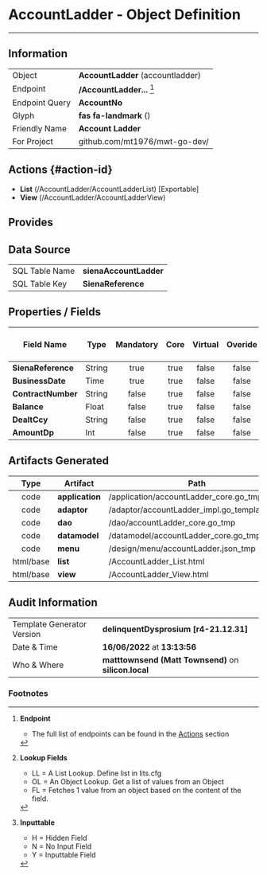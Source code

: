 # **AccountLadder** - Object Definition
---
##  Information
|   |   |
|---|---|
|Object         |**AccountLadder** (accountladder) |
|Endpoint 	    |**/AccountLadder...** [^1]|
|Endpoint Query |**AccountNo**|
Glyph|**fas fa-landmark** ()
Friendly Name|**Account Ladder**|
|For Project    |github.com/mt1976/mwt-go-dev/|

##  Actions {#action-id}
* **List** (/AccountLadder/AccountLadderList) [Exportable]
* **View** (/AccountLadder/AccountLadderView)











##  Provides







##  Data Source 
|   |   |
|---|---|
SQL Table Name       | **sienaAccountLadder**
SQL Table Key | **SienaReference**



##  Properties / Fields
| Field Name| Type | Mandatory | Core | Virtual | Overide | Lookup [^2]| Lookup Object      | Lookup Field Source         | Lookup Return Value                | Inputable [^3]|DB Column|Default Value| No Change | Callout | Internal |
| -- | --  | :--: | :--: | :--: |:--: |:--: |:--: |-- |-- |:--: |-- | --| :--: | :--: | :--: |
|**SienaReference**|String|true|true|false|false|||||Y|SienaReference||false|false|false|
|**BusinessDate**|Time|true|true|false|false|||||Y|BusinessDate||false|false|false|
|**ContractNumber**|String|false|true|false|false|||||Y|ContractNumber||false|false|false|
|**Balance**|Float|false|true|false|false|||||Y|Balance|0.00|false|false|false|
|**DealtCcy**|String|false|true|false|false|||||Y|DealtCcy||false|false|false|
|**AmountDp**|Int|false|true|false|false|||||Y|AmountDp|0|false|false|false|


##  Artifacts Generated
| Type | Artifact | Path|
| :--: | -- | -- |
| code | **application** | /application/accountLadder_core.go_tmp |
| code | **adaptor** | /adaptor/accountLadder_impl.go_template_tmp |
| code | **dao** | /dao/accountLadder_core.go_tmp |
| code | **datamodel** | /datamodel/accountLadder_core.go_tmp |
| code | **menu** | /design/menu/accountLadder.json_tmp |
| html/base | **list** | /AccountLadder_List.html |
| html/base | **view** | /AccountLadder_View.html |


## Audit Information
|   |   |
|---|---|
Template Generator Version   | **delinquentDysprosium [r4-21.12.31]**
Date & Time		     | **16/06/2022** at **13:13:56**
Who & Where		     | **matttownsend (Matt Townsend)** on **silicon.local**

### Footnotes
[^1]: **Endpoint**
    * The full list of endpoints can be found in the [Actions](#action-id) section
[^2]: **Lookup Fields**
    * LL = A List Lookup. Define list in lits.cfg
    * OL = An Object Lookup. Get a list of values from an Object
    * FL = Fetches 1 value from an object based on the content of the field. 
[^3]: **Inputtable**   
    * H = Hidden Field
    * N = No Input Field
    * Y = Inputtable Field
